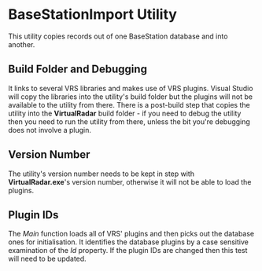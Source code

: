 ﻿# BaseStationImport Utility

This utility copies records out of one BaseStation database and
into another.

## Build Folder and Debugging
It links to several VRS libraries and makes use of VRS plugins.
Visual Studio will copy the libraries into the utility's build
folder but the plugins will not be available to the utility
from there. There is a post-build step that copies the utility
into the **VirtualRadar** build folder - if you need to debug
the utility then you need to run the utility from there, unless
the bit you're debugging does not involve a plugin.

## Version Number
The utility's version number needs to be kept in step with
**VirtualRadar.exe**'s version number, otherwise it will not be
able to load the plugins.

## Plugin IDs
The *Main* function loads all of VRS' plugins and then picks
out the database ones for initialisation. It identifies the
database plugins by a case sensitive examination of the *Id*
property. If the plugin IDs are changed then this test will
need to be updated.